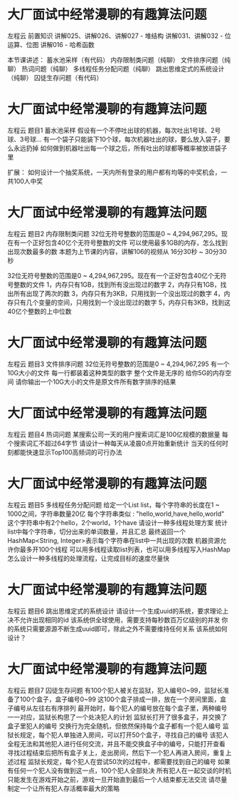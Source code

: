 <!-- Slide number: 1 -->
# 大厂面试中经常漫聊的有趣算法问题
左程云
前置知识
讲解025、讲解026、讲解027 - 堆结构
讲解031、讲解032 - 位运算、位图
讲解016 - 哈希函数

本节课讲述：
蓄水池采样（有代码）
内存限制类问题（纯聊）
文件排序问题（纯聊）
热词问题（纯聊）
多线程任务分配问题（纯聊）
跳出思维定式的系统设计（纯聊）
囚徒生存问题（有代码）

<!-- Slide number: 2 -->
# 大厂面试中经常漫聊的有趣算法问题
左程云
题目1
蓄水池采样
假设有一个不停吐出球的机器，每次吐出1号球、2号球、3号球...
有一个袋子只能装下10个球，每次机器吐出的球，要么放入袋子，要么永远扔掉
如何做到机器吐出每一个球之后，所有吐出的球都等概率被放进袋子里

扩展：
如何设计一个抽奖系统，一天内所有登录的用户都有均等的中奖机会，一共100人中奖

<!-- Slide number: 3 -->
# 大厂面试中经常漫聊的有趣算法问题
左程云
题目2
内存限制类问题
32位无符号整数的范围是0 ~ 4,294,967,295。现在有一个正好包含40亿个无符号整数的文件
可以使用最多1GB的内存，怎么找到出现次数最多的数
本题为上节课的内容，讲解106的视频从 16分30秒 ~ 30分30秒

32位无符号整数的范围是0 ~ 4,294,967,295。现在有一个正好包含40亿个无符号整数的文件
1，内存只有1GB，找到所有没出现过的数字
2，内存只有1GB，找出所有出现了两次的数
3，内存只有为3KB，只用找到一个没出现过的数字
4，内存只有几个变量的空间，只用找到一个没出现过的数字
5，内存只有3KB，找到这40亿个整数的上中位数

<!-- Slide number: 4 -->
# 大厂面试中经常漫聊的有趣算法问题
左程云
题目3
文件排序问题
32位无符号整数的范围是0 ~ 4,294,967,295
有一个10G大小的文件
每一行都装着这种类型的数字
整个文件是无序的
给你5G的内存空间
请你输出一个10G大小的文件是原文件所有数字排序的结果

<!-- Slide number: 5 -->
# 大厂面试中经常漫聊的有趣算法问题
左程云
题目4
热词问题
某搜索公司一天的用户搜索词汇是100亿规模的数据量
每个搜索词汇不超过64字节
请设计一种每天从凌晨0点开始重新统计
当天的任何时刻都能快速显示Top100高频词的可行办法

<!-- Slide number: 6 -->
# 大厂面试中经常漫聊的有趣算法问题
左程云
题目5
多线程任务分配问题
给定一个List<String> list，每个字符串的长度在1 ~ 1000之间，字符串数量20亿
每个字符串类似 : "hello,world,have,hello,world"
这个字符串中有2个hello，2个world，1个have
请设计一种多线程处理方案
统计list中每个字符串，切分出来的单词数量，并且汇总
最终返回一个HashMap<String, Integer>表示每个字符串在list中一共出现的次数
机器资源允许你最多开100个线程
可以用多线程读取list列表，也可以用多线程写入HashMap
怎么设计一种多线程的处理流程，让完成目标的速度尽量快

<!-- Slide number: 7 -->
# 大厂面试中经常漫聊的有趣算法问题
左程云
题目6
跳出思维定式的系统设计
请设计一个生成uuid的系统，要求理论上决不允许出现相同的id
该系统供全球使用，需要支持每秒数百万亿级别的并发
你的系统只需要源源不断生成uuid即可，除此之外不需要维持任何关系
该系统如何设计？

<!-- Slide number: 8 -->
# 大厂面试中经常漫聊的有趣算法问题
左程云
题目7
囚徒生存问题
有100个犯人被关在监狱，犯人编号0~99，监狱长准备了100个盒子，盒子编号0~99
这100个盒子排成一排，放在一个房间里面，盒子编号从左往右有序排列
最开始时，每个犯人的编号放在每个盒子里，两种编号一一对应，监狱长构思了一个处决犯人的计划
监狱长打开了很多盒子，并交换了盒子里犯人的编号
交换行为完全随机，但依然保持每个盒子都有一个犯人编号
监狱长规定，每个犯人单独进入房间，可以打开50个盒子，寻找自己的编号
该犯人全程无法和其他犯人进行任何交流，并且不能交换盒子中的编号，只能打开查看
寻找过程结束后把所有盒子关上，走出房间，然后下一个犯人再进入房间，重复上述过程
监狱长规定，每个犯人在尝试50次的过程中，都需要找到自己的编号
如果有任何一个犯人没有做到这一点，100个犯人全部处决
所有犯人在一起交谈的时机只能发生在游戏开始之前，游戏一旦开始直到最后一个人结束都无法交流
请尽量制定一个让所有犯人存活概率最大的策略
